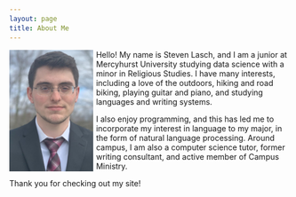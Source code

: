 ```yaml
---
layout: page
title: About Me
---
```

<img align="left" style="padding: 0px 5px 0px 0px;" src="https://raw.githubusercontent.com/s-lasch/s-lasch.github.io/main/images/profile_pic.jpg"  width="30%" height="30%">

Hello! My name is Steven Lasch, and I am a junior at Mercyhurst University studying data science with a minor in Religious Studies. I have many interests, including a love of the outdoors, hiking and road biking, playing guitar and piano, and studying languages and writing systems. 

I also enjoy programming, and this has led me to incorporate my interest in language to my major, in the form of natural language processing. Around campus, I am also a computer science tutor, former writing consultant, and active member of Campus Ministry. 

Thank you for checking out my site!
